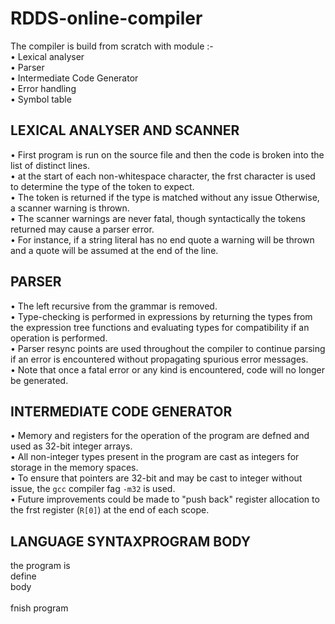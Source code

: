 # RDDS-online-compiler
The compiler is build from scratch with module :-</br>
• Lexical analyser</br>
• Parser</br>
• Intermediate Code Generator</br>
• Error handling</br>
• Symbol table</br>
## LEXICAL ANALYSER AND SCANNER
• First program is run on the source file and then the code is broken into the list of distinct lines.</br>
• at the start of each non-whitespace character, the frst character is used to determine the type of the
token to expect.</br>
• The token is returned if the type is matched without any issue Otherwise, a scanner warning is thrown.</br>
• The scanner warnings are never fatal, though syntactically the tokens returned may cause a parser error.</br>
• For instance, if a string literal has no end quote a warning will be thrown and a quote will be assumed at the end of the line.</br>
## PARSER
• The left recursive from the grammar is removed.</br>
• Type-checking is performed in expressions by returning the types from the expression tree functions and evaluating types for compatibility if an operation is performed.</br>
• Parser resync points are used throughout the compiler to continue parsing if an error is encountered without propagating spurious error messages.</br>
• Note that once a fatal error or any kind is encountered, code will no longer be generated.</br>
## INTERMEDIATE CODE GENERATOR
• Memory and registers for the operation of the program are defned and used as 32-bit integer arrays.</br>
• All non-integer types present in the program are cast as integers for storage in the memory spaces.</br>
• To ensure that pointers are 32-bit and may be cast to integer without issue, the `gcc` compiler fag `-m32` is used.</br>
• Future improvements could be made to "push back" register allocation to the frst register (`R[0]`) at the end of each scope.</br>
## LANGUAGE SYNTAXPROGRAM BODY
the program <name> is</br>
define <declaration></br>
body</br>
<statement></br>
fnish program</br>
